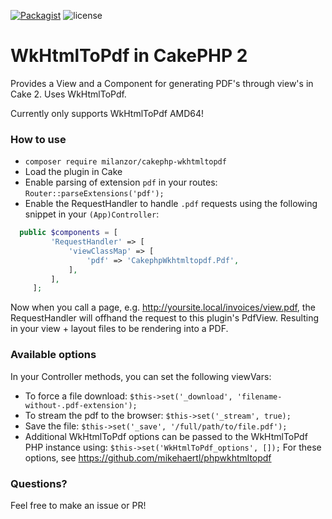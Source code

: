 [![Packagist](https://img.shields.io/packagist/v/milanzor/cakephp-wkhtmltopdf.svg)](https://packagist.org/packages/milanzor/cakephp-wkhtmltopdf)
![license](https://img.shields.io/github/license/milanzor/cakephp-wkhtmltopdf.svg)

# WkHtmlToPdf in CakePHP 2

Provides a View and a Component for generating PDF's through view's in Cake 2. Uses WkHtmlToPdf.

Currently only supports WkHtmlToPdf AMD64!


### How to use

- `composer require milanzor/cakephp-wkhtmltopdf`
- Load the plugin in Cake
- Enable parsing of extension `pdf` in your routes: `Router::parseExtensions('pdf');`
- Enable the RequestHandler to handle `.pdf` requests using the following snippet in your `(App)Controller`:

```php
  public $components = [
         'RequestHandler' => [
             'viewClassMap' => [
                 'pdf' => 'CakephpWkhtmltopdf.Pdf',
             ],
         ],
     ];
 ```
 
 
Now when you call a page, e.g. http://yoursite.local/invoices/view.pdf, the RequestHandler will offhand the request to this plugin's PdfView.
Resulting in your view + layout files to be rendering into a PDF.

### Available options

In your Controller methods, you can set the following viewVars:


- To force a file download: `$this->set('_download', 'filename-without-.pdf-extension');`        
- To stream the pdf to the browser: `$this->set('_stream', true);`        
- Save the file: `$this->set('_save', '/full/path/to/file.pdf');`        
- Additional WkHtmlToPdf options can be passed to the WkHtmlToPdf PHP instance using: `$this->set('WkHtmlToPdf_options', []);`
 For these options, see https://github.com/mikehaertl/phpwkhtmltopdf



### Questions?
Feel free to make an issue or PR!
